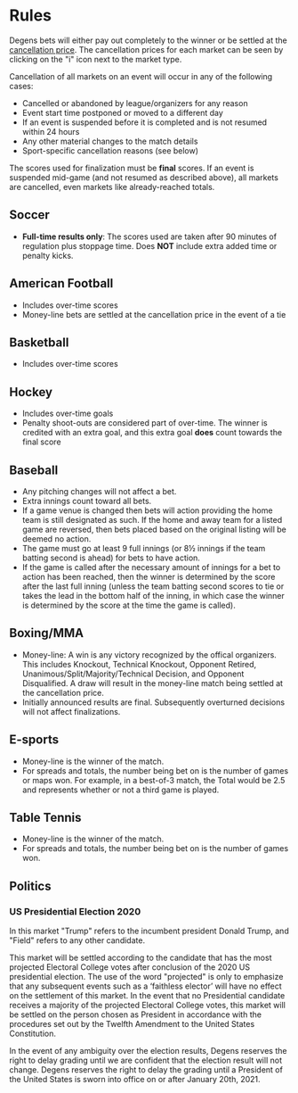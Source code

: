 # Rules

Degens bets will either pay out completely to the winner or be settled at the [cancellation price](/protocol?id=finalization-prices). The cancellation prices for each market can be seen by clicking on the "i" icon next to the market type.

Cancellation of all markets on an event will occur in any of the following cases:

* Cancelled or abandoned by league/organizers for any reason
* Event start time postponed or moved to a different day
* If an event is suspended before it is completed and is not resumed within 24 hours
* Any other material changes to the match details
* Sport-specific cancellation reasons (see below)

The scores used for finalization must be **final** scores. If an event is suspended mid-game (and not resumed as described above), all markets are cancelled, even markets like already-reached totals.

## Soccer

* **Full-time results only**: The scores used are taken after 90 minutes of regulation plus stoppage time. Does **NOT** include extra added time or penalty kicks.

## American Football

* Includes over-time scores
* Money-line bets are settled at the cancellation price in the event of a tie

## Basketball

* Includes over-time scores

## Hockey

* Includes over-time goals
* Penalty shoot-outs are considered part of over-time. The winner is credited with an extra goal, and this extra goal **does** count towards the final score

## Baseball

* Any pitching changes will not affect a bet.
* Extra innings count toward all bets.
* If a game venue is changed then bets will action providing the home team is still designated as such. If the home and away team for a listed game are reversed, then bets placed based on the original listing will be deemed no action.
* The game must go at least 9 full innings (or 8½ innings if the team batting second is ahead) for bets to have action.
* If the game is called after the necessary amount of innings for a bet to action has been reached, then the winner is determined by the score after the last full inning (unless the team batting second scores to tie or takes the lead in the bottom half of the inning, in which case the winner is determined by the score at the time the game is called).

## Boxing/MMA

* Money-line: A win is any victory recognized by the offical organizers. This includes Knockout, Technical Knockout, Opponent Retired, Unanimous/Split/Majority/Technical Decision, and Opponent Disqualified. A draw will result in the money-line match being settled at the cancellation price.
* Initially announced results are final. Subsequently overturned decisions will not affect finalizations.

## E-sports

* Money-line is the winner of the match.
* For spreads and totals, the number being bet on is the number of games or maps won. For example, in a best-of-3 match, the Total would be 2.5 and represents whether or not a third game is played.

## Table Tennis

* Money-line is the winner of the match.
* For spreads and totals, the number being bet on is the number of games won.

## Politics

### US Presidential Election 2020

In this market "Trump" refers to the incumbent president Donald Trump, and "Field" refers to any other candidate.

This market will be settled according to the candidate that has the most projected Electoral College votes after conclusion of the 2020 US presidential election. The use of the word "projected" is only to emphasize that any subsequent events such as a ‘faithless elector’ will have no effect on the settlement of this market. In the event that no Presidential candidate receives a majority of the projected Electoral College votes, this market will be settled on the person chosen as President in accordance with the procedures set out by the Twelfth Amendment to the United States Constitution.

In the event of any ambiguity over the election results, Degens reserves the right to delay grading until we are confident that the election result will not change. Degens reserves the right to delay the grading until a President of the United States is sworn into office on or after January 20th, 2021.
